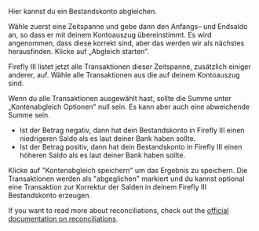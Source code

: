 Hier kannst du ein Bestandskonto abgleichen.

Wähle zuerst eine Zeitspanne und gebe dann den Anfangs– und Endsaldo an, so dass er mit deinem Kontoauszug übereinstimmt. Es wird angenommen, dass diese korrekt sind, aber das werden wir als nächstes herausfinden. Klicke auf „Abgleich starten”.

Firefly III listet jetzt alle Transaktionen dieser Zeitspanne, zusätzlich einiger anderer, auf. Wähle alle Transaktionen aus die auf deinem Kontoauszug sind.

Wenn du alle Transaktionen ausgewählt hast, sollte die Summe unter „Kontenabgleich Optionen" null sein. Es kann aber auch eine abweichende Summe sein.

* Ist der Betrag negativ, dann hat dein Bestandskonto in Firefly III einen niedrigeren Saldo als es laut deiner Bank haben sollte.
* Ist der Betrag positiv, dann hat dein Bestandskonto in Firefly III einen höheren Saldo als es laut deiner Bank haben sollte.

Klicke auf "Kontenabgleich speichern" um das Ergebnis zu speichern. Die Transaktionen werden als "abgeglichen" markiert und du kannst optional eine Transaktion zur Korrektur der Salden in deinem Firefly III Bestandskonto erzeugen.

If you want to read more about reconciliations, check out the [official documentation on reconciliations](https://docs.firefly-iii.org/advanced-concepts/reconcile).